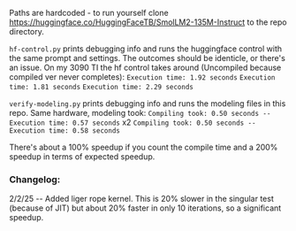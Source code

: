 Paths are hardcoded - to run yourself clone <https://huggingface.co/HuggingFaceTB/SmolLM2-135M-Instruct> to the repo directory.

`hf-control.py` prints debugging info and runs the huggingface control with the same prompt and settings. The outcomes should be identicle, or there's an issue.
On my 3090 TI the hf control takes around (Uncompiled because compiled ver never completes): `Execution time: 1.92 seconds` `Execution time: 1.81 seconds` `Execution time: 2.29 seconds`

`verify-modeling.py` prints debugging info and runs the modeling files in this repo.
Same hardware, modeling took: 
`Compiling took: 0.50 seconds -- Execution time: 0.57 seconds` x2 `Compiling took: 0.50 seconds -- Execution time: 0.58 seconds`

There's about a 100% speedup if you count the compile time and a 200% speedup in terms of expected speedup.

### Changelog:
2/2/25 -- Added liger rope kernel. This is 20% slower in the singular test (because of JIT) but about 20% faster in only 10 iterations, so a significant speedup.

